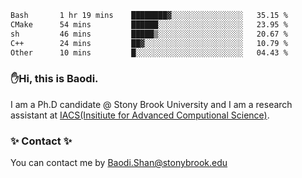 <!--START_SECTION:waka-->

```txt
Bash       1 hr 19 mins    ████████▓░░░░░░░░░░░░░░░░   35.15 %
CMake      54 mins         ██████░░░░░░░░░░░░░░░░░░░   23.95 %
sh         46 mins         █████▒░░░░░░░░░░░░░░░░░░░   20.67 %
C++        24 mins         ██▓░░░░░░░░░░░░░░░░░░░░░░   10.79 %
Other      10 mins         █░░░░░░░░░░░░░░░░░░░░░░░░   04.43 %
```

<!--END_SECTION:waka-->

### ✋Hi, this is Baodi. 

I am a Ph.D candidate @ Stony Brook University and I am a research assistant at [IACS(Insitiute for Advanced Computional Science)](https://iacs.stonybrook.edu/).

### ✨ Contact ✨

You can contact me by [Baodi.Shan@stonybrook.edu](mailto:Baodi.Shan@stonybrook.edu)





<!--
[![Anurag's GitHub stats](https://github-readme-stats.vercel.app/api?username=lwshanbd&theme=jolly&show_icons=true&count_private=true&include_all_commits=true)](https://github.com/anuraghazra/github-readme-stats)
**lwshanbd/lwshanbd** is a ✨ _special_ ✨ repository because its `README.md` (this file) appears on your GitHub profile.

Here are some ideas to get you started:

- 🔭 I’m currently working on ...
- 🌱 I’m currently learning ...
- 👯 I’m looking to collaborate on ...
- 🤔 I’m looking for help with ...
- 💬 Ask me about ...
- 📫 How to reach me: ...
- 😄 Pronouns: ...
- ⚡ Fun fact: ...
-->
